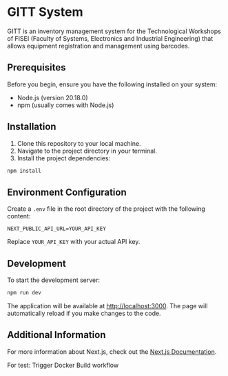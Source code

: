 
# GITT System

GITT is an inventory management system for the Technological Workshops of FISEI (Faculty of Systems, Electronics and Industrial Engineering) that allows equipment registration and management using barcodes.

## Prerequisites

Before you begin, ensure you have the following installed on your system:
- Node.js (version 20.18.0)
- npm (usually comes with Node.js)

## Installation

1. Clone this repository to your local machine.
2. Navigate to the project directory in your terminal.
3. Install the project dependencies:

```bash
npm install
```

## Environment Configuration

Create a `.env` file in the root directory of the project with the following content:

```
NEXT_PUBLIC_API_URL=YOUR_API_KEY
```

Replace `YOUR_API_KEY` with your actual API key.

## Development

To start the development server:

```bash
npm run dev
```

The application will be available at [http://localhost:3000](http://localhost:3000). The page will automatically reload if you make changes to the code.

## Additional Information

For more information about Next.js, check out the [Next.js Documentation](https://nextjs.org/docs).


For test:
Trigger Docker Build workflow